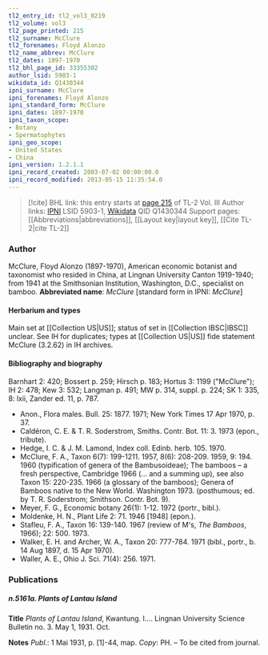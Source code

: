 ```yaml
---
tl2_entry_id: tl2_vol3_0219
tl2_volume: vol3
tl2_page_printed: 215
tl2_surname: McClure
tl2_forenames: Floyd Alonzo
tl2_name_abbrev: McClure
tl2_dates: 1897-1970
tl2_bhl_page_id: 33355302
author_lsid: 5903-1
wikidata_id: Q1430344
ipni_surname: McClure
ipni_forenames: Floyd Alonzo
ipni_standard_form: McClure
ipni_dates: 1897-1970
ipni_taxon_scope: 
- Botany
- Spermatophytes
ipni_geo_scope: 
- United States
- China
ipni_version: 1.2.1.1
ipni_record_created: 2003-07-02 00:00:00.0
ipni_record_modified: 2013-05-15 11:35:54.0
---
```


> [!cite] BHL link: this entry starts at [page 215](https://www.biodiversitylibrary.org/page/33355302) of TL-2 Vol. III
> Author links: [IPNI](https://www.ipni.org/a/5903-1) LSID 5903-1, [Wikidata](https://www.wikidata.org/wiki/Q1430344) QID Q1430344
> Support pages: [[Abbreviations|abbreviations]], [[Layout key|layout key]], [[Cite TL-2|cite TL-2]]

### Author

McClure, Floyd Alonzo (1897-1970), American economic botanist and taxonomist who resided in China, at Lingnan University Canton 1919-1940; from 1941 at the Smithsonian Institution, Washington, D.C., specialist on bamboo. 
**Abbreviated name**: *McClure* \[standard form in IPNI: *McClure*\]

#### Herbarium and types

Main set at [[Collection US|US]]; status of set in [[Collection IBSC|IBSC]] unclear. See IH for duplicates; types at [[Collection US|US]] fide statement McClure (3.2.62) in IH archives.

#### Bibliography and biography

Barnhart 2: 420; Bossert p. 259; Hirsch p. 183; Hortus 3: 1199 ("McClure"); IH 2: 478; Kew 3: 532; Langman p. 491; MW p. 314, suppl. p. 224; SK 1: 335, 8: lxii, Zander ed. 11, p. 787.
- Anon., Flora males. Bull. 25: 1877. 1971; New York Times 17 Apr 1970, p. 37.
- Caldéron, C. E. & T. R. Soderstrom, Smiths. Contr. Bot. 11: 3. 1973 (epon., tribute).
- Hedge, I. C. & J. M. Lamond, Index coll. Edinb. herb. 105. 1970.
- McClure, F. A., Taxon 6(7): 199-1211. 1957, 8(6): 208-209. 1959, 9: 194. 1960 (typification of genera of the Bambusoideae); The bamboos – a fresh perspective, Cambridge 1966 (... and a summing up), see also Taxon 15: 220-235. 1966 (a glossary of the bamboos); Genera of Bamboos native to the New World. Washington 1973. (posthumous; ed. by T. R. Soderstrom; Smithson. Contr. Bot. 9).
- Meyer, F. G., Economic botany 26(1): 1-12. 1972 (portr., bibl.).
- Moldenke, H. N., Plant Life 2: 71. 1946 \[1948\] (epon.).
- Stafleu, F. A., Taxon 16: 139-140. 1967 (review of M's, *The Bamboos*, 1966); 22: 500. 1973.
- Walker, E. H. and Archer, W. A., Taxon 20: 777-784. 1971 (bibl., portr., b. 14 Aug 1897, d. 15 Apr 1970).
- Waller, A. E., Ohio J. Sci. 71(4): 256. 1971.

### Publications

##### n.5161a. Plants of Lantau Island

**Title**
*Plants of Lantau Island*, Kwantung. I.... Lingnan University Science Bulletin no. 3. May 1, 1931. Oct.

**Notes**
*Publ*.: 1 Mai 1931, p. \[1\]-44, map. *Copy*: PH. – To be cited from journal.

